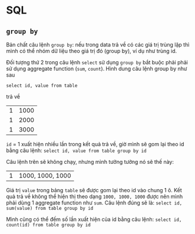# SQL

## `group by`

Bản chất câu lệnh `group by`: nếu trong data trả về có các giá trị trùng lặp thì mình có thể nhóm dữ liệu theo giá trị đó (group by), ví dụ như trùng id.

Đối tượng thứ 2 trong câu lệnh `select` sử dụng `group by` bắt buộc phải phải sử dụng aggregate function (`sum`, `count`). Hình dung câu lệnh group by như sau

`select id, value from table`

trả về

<table>
	<tr>
		<td>1</td>
		<td>1000</td>
	</tr>
	<tr>
		<td>1</td>
		<td>2000</td>
	</tr>
	<tr>
		<td>1</td>
		<td>3000</td>
	</tr>
</table>

`id` = 1 xuất hiện nhiều lần trong kết quả trả về, giờ mình sẽ gom lại theo id bằng câu lệnh: `select id, value from table group by id`

Câu lệnh trên sẽ không chạy, nhưng mình tưởng tưởng nó sẽ thế này:

<table>
	<tr>
		<td>1</td>
		<td>1000, 1000, 1000</td>
	</tr>
</table>

Giá trị `value` trong bảng `table` sẽ được gom lại theo id vào chung 1 ô. Kết quả trả về không thể hiện thị theo dạng `1000, 1000, 1000`  được nên mình phải dùng 1 aggregate function như `sum`. Câu lệnh đúng sẽ là: `select id, sum(value) from table group by id`

Mình cũng có thể đếm số lần xuất hiện của id bằng câu lệnh: `select id, count(id) from table group by id`